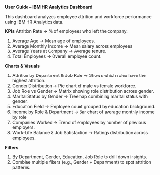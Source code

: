 **User Guide – IBM HR Analytics Dashboard**

This dashboard analyzes employee attrition and workforce performance using IBM HR Analytics data.

**KPIs**
Attrition Rate → % of employees who left the company.
1. Average Age → Mean age of employees.
2. Average Monthly Income → Mean salary across employees.
3. Average Years at Company → Average tenure.
4. Total Employees → Overall employee count.

**Charts & Visuals**
1. Attrition by Department & Job Role → Shows which roles have the highest attrition.
2. Gender Distribution → Pie chart of male vs female workforce.
3. Job Role vs Gender → Matrix showing role distribution across gender.
4. Marital Status by Gender → Treemap combining marital status with gender.
5. Education Field → Employee count grouped by education background.
6. Income by Role & Department → Bar chart of average monthly income by role.
7. Companies Worked → Trend of employees by number of previous employers.
8. Work-Life Balance & Job Satisfaction → Ratings distribution across employees.

**Filters**
1. By Department, Gender, Education, Job Role to drill down insights.
2. Combine multiple filters (e.g., Gender + Department) to spot attrition patterns.
